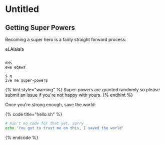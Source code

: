 # Untitled

## Getting Super Powers

Becoming a super hero is a fairly straight forward process:

eLAlalala 

## 

```text
dds
ewe eqews
```

```
$ g
ive me super-powers
```

{% hint style="warning" %}
 Super-powers are granted randomly so please submit an issue if you're not happy with yours.
{% endhint %}

Once you're strong enough, save the world:

{% code title="hello.sh" %}
```bash
# Ain't no code for that yet, sorry
echo 'You got to trust me on this, I saved the world'
```
{% endcode %}



